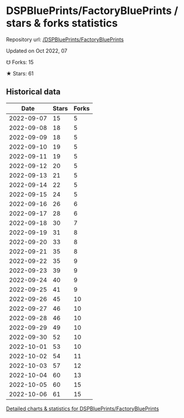 # DSPBluePrints/FactoryBluePrints / stars & forks statistics

Repository url: [/DSPBluePrints/FactoryBluePrints](https://github.com/DSPBluePrints/FactoryBluePrints)

Updated on Oct 2022, 07

☋ Forks: 15

★ Stars: 61

## Historical data
| Date | Stars | Forks |
|------|-------|-------|
| 2022-09-07 | 15 | 5 | 
| 2022-09-08 | 18 | 5 | 
| 2022-09-09 | 18 | 5 | 
| 2022-09-10 | 19 | 5 | 
| 2022-09-11 | 19 | 5 | 
| 2022-09-12 | 20 | 5 | 
| 2022-09-13 | 21 | 5 | 
| 2022-09-14 | 22 | 5 | 
| 2022-09-15 | 24 | 5 | 
| 2022-09-16 | 26 | 6 | 
| 2022-09-17 | 28 | 6 | 
| 2022-09-18 | 30 | 7 | 
| 2022-09-19 | 31 | 8 | 
| 2022-09-20 | 33 | 8 | 
| 2022-09-21 | 35 | 8 | 
| 2022-09-22 | 35 | 9 | 
| 2022-09-23 | 39 | 9 | 
| 2022-09-24 | 40 | 9 | 
| 2022-09-25 | 41 | 9 | 
| 2022-09-26 | 45 | 10 | 
| 2022-09-27 | 46 | 10 | 
| 2022-09-28 | 46 | 10 | 
| 2022-09-29 | 49 | 10 | 
| 2022-09-30 | 52 | 10 | 
| 2022-10-01 | 53 | 10 | 
| 2022-10-02 | 54 | 11 | 
| 2022-10-03 | 57 | 12 | 
| 2022-10-04 | 60 | 13 | 
| 2022-10-05 | 60 | 15 | 
| 2022-10-06 | 61 | 15 | 


[Detailed charts & statistics for DSPBluePrints/FactoryBluePrints](https://reviewgithub.com/rep/DSPBluePrints/FactoryBluePrints)
